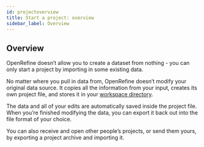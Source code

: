 ```yaml
---
id: projectoverview
title: Start a project: overview
sidebar_label: Overview
---
```


## Overview

OpenRefine doesn’t allow you to create a dataset from nothing - you can only start a project by importing in some existing data.

No matter where you pull in data from, OpenRefine doesn’t modify your original data source. It copies all the information from your input, creates its own project file, and stores it in your [workspace directory](install/user_data.md). 

The data and all of your edits are automatically saved inside the project file. When you’re finished modifying the data, you can export it back out into the file format of your choice. 

You can also receive and open other people’s projects, or send them yours, by exporting a project archive and importing it. 